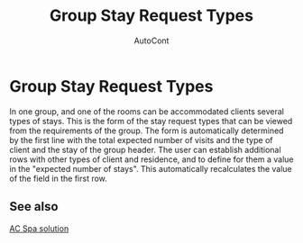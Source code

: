 ﻿---
    title: "Group Stay Request Types"
    author: AutoCont
    ms.date: 04/30/2018
    ms.topic: article
    ms.prod: dynamics-nav-2017
    ms.contentlocale: enz
    ms.lasthandoff: 04/30/2018
---

# Group Stay Request Types

In one group, and one of the rooms can be accommodated clients several types of stays. This is the form of the stay request types that can be viewed from the requirements of the group. The form is automatically determined by the first line with the total expected number of visits and the type of client and the stay of the group header. The user can establish additional rows with other types of client and residence, and to define for them a value in the "expected number of stays". This automatically recalculates the value of the field in the first row.


## <a name="see-also"></a>See also
[AC Spa solution](ac-spa-solution.md)